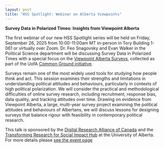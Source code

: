 ```yaml
---
layout: post
title: "HSS Spotlight: Webinar on Alberta Viewpoints"
---
```

<b>Survey Data in Polarized Times: Insights from Viewpoint Alberta</b>

The first webinar of our new HSS Spotlight series will be held on Friday, September 26, 2025 from 10:00-11:00am MT in-person in Tory Building 1-061 or virtually over Zoom. Dr. Feo Snagovsky and Evan Walker in the Political Science department will be discussing Survey Data in Polarized Times with a special focus on the [Viewpoint Alberta Surveys](https://dataverse.harvard.edu/dataset.xhtml?persistentId=doi:10.7910/DVN/21XT24), collected as part of the UofA [Common Ground initiative](https://www.commongroundpolitics.ca/).  

Surveys remain one of the most widely used tools for studying how people think and act. This session examines their strengths and limitations in understanding political attitudes and behaviours, particularly in contexts of high political polarization. We will consider the practical and methodological difficulties of online survey research, including recruitment, response bias, data quality, and tracking attitudes over time. Drawing on evidence from Viewpoint Alberta, a large, multi-year survey project examining the political attitudes and behaviours of Albertans, we will discuss lessons for designing surveys that balance rigour with feasibility in contemporary political research.

This talk is sponsored by the [Digital Research Alliance of Canada](https://www.alliancecan.ca/en) and the [Transforming Research for Social Impact Hub](https://www.ualberta.ca/en/social-sciences-humanities/initiatives/transforming-research-for-social-impact-hub/index.html) at the University of Alberta. 
For more details please [see the event page](https://explora.alliancecan.ca/events/survey-data-in-polarized-times-insights-from-viewpoint-alberta)
